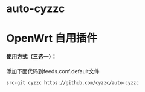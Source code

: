# auto-cyzzc
# OpenWrt 自用插件
#### 使用方式（三选一）：

添加下面代码到feeds.conf.default文件

```bash
src-git cyzzc https://github.com/cyzzc/auto-cyzzc
```

